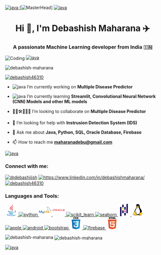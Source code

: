 <a href="https://www.java.com" target="_blank" rel="noreferrer"> <img src="https://user-images.githubusercontent.com/74038190/212284100-561aa473-3905-4a80-b561-0d28506553ee.gif" alt="java" width="1200" height="10"/> </a> 
[![MasterHead](https://camo.githubusercontent.com/9a8b447eca6226c059ecca43ed3f16268816e4fdd7045d7ff34cbcfee323de2e/68747470733a2f2f7777772e64726f6e6168712e636f6d2f77702d636f6e74656e742f75706c6f6164732f323032322f30332f62616e6e65722d64617461626173652d6775692e737667)]
<a href="https://www.java.com" target="_blank" rel="noreferrer"> <img src="https://user-images.githubusercontent.com/74038190/212284100-561aa473-3905-4a80-b561-0d28506553ee.gif" alt="java" width="1200" height="10"/> </a> 

<h1 align="center">  Hi 👋, I'm Debashish Maharana ✈️ </h1>
<h3 align="center">A passionate Machine Learning developer from India 🇮🇳</h3>

<img align="center" alt="Coding" width="1600" height="160" src="https://user-images.githubusercontent.com/74038190/221352987-68da234d-4d62-4e9d-9d7f-098dc657c2dc.gif">
<a href="https://www.java.com" target="_blank" rel="noreferrer"> <img src="https://user-images.githubusercontent.com/74038190/212284100-561aa473-3905-4a80-b561-0d28506553ee.gif" alt="java" width="1200" height="10"/> </a> 

<p align="left"> <img src="https://komarev.com/ghpvc/?username=debashish-maharana&label=Profile%20views&color=0e75b6&style=flat" alt="debashish-maharana" /> </p>

<p align="left"> <a href="https://twitter.com/debashish46310" target="blank"><img src="https://img.shields.io/twitter/follow/debashish46310?logo=twitter&style=for-the-badge" alt="debashish46310" /></a> </p>

- <img src="https://user-images.githubusercontent.com/74038190/216122041-518ac897-8d92-4c6b-9b3f-ca01dcaf38ee.png" alt="java" width="20" height="20"/> I’m currently working on **Multiple Disease Predictor**

- <img src="https://user-images.githubusercontent.com/74038190/216122049-276bc7a5-c760-4849-805a-995d8fa6ea13.png" alt="java" width="20" height="20"/> I’m currently learning **Streamlit, Convolutional Neural Network (CNN) Models and other ML models**

- 👦🏻🛠️🧑🏻‍💻 I’m looking to collaborate on **Multiple Disease Predictor**

- 🤝 I’m looking for help with **Instrusion Detection System (IDS)**

- 💬 Ask me about **Java, Python, SQL, Oracle Database, Firebase**

- 📫 How to reach me **maharanadebu@gmail.com**

<a href="https://www.java.com" target="_blank" rel="noreferrer"> <img src="https://user-images.githubusercontent.com/74038190/212284100-561aa473-3905-4a80-b561-0d28506553ee.gif" alt="java" width="1200" height="10"/> </a> 

<h3 align="left">Connect with me:</h3>
<p align="left">
  <a href="https://www.hackerrank.com/profile/Debashiiish" target="blank"><img align="center" src="https://raw.githubusercontent.com/rahuldkjain/github-profile-readme-generator/master/src/images/icons/Social/hackerrank.svg" alt="@debashiiish" height="30" width="40" /></a>
  <a href="https://www.linkedin.com/in/debashishmaharana/" target="blank"><img align="center" src="https://raw.githubusercontent.com/rahuldkjain/github-profile-readme-generator/master/src/images/icons/Social/linked-in-alt.svg" alt="https://www.linkedin.com/in/debashishmaharana/" height="30" width="40" /></a>
  <a href="https://twitter.com/debashish46310" target="blank"><img align="center" src="https://raw.githubusercontent.com/rahuldkjain/github-profile-readme-generator/master/src/images/icons/Social/twitter.svg" alt="debashish46310" height="30" width="40" /></a>
</p>


<h3 align="left">Languages and Tools:</h3>
<p align="left"> 
<a href="https://www.java.com" target="_blank" rel="noreferrer"> <img src="https://raw.githubusercontent.com/devicons/devicon/master/icons/java/java-original.svg" alt="java" width="40" height="40"/> </a> 
<a href="https://www.python.org" target="_blank" rel="noreferrer"> <img src="https://user-images.githubusercontent.com/74038190/212257472-08e52665-c503-4bd9-aa20-f5a4dae769b5.gif" alt="python" width="40" height="40"/> </a> 
<a href="https://www.mysql.com/" target="_blank" rel="noreferrer"> <img src="https://raw.githubusercontent.com/devicons/devicon/master/icons/mysql/mysql-original-wordmark.svg" alt="mysql" width="40" height="40"/> </a> 
<a href="https://www.oracle.com/" target="_blank" rel="noreferrer"> <img src="https://raw.githubusercontent.com/devicons/devicon/master/icons/oracle/oracle-original.svg" alt="oracle" width="40" height="40"/> </a> 
<a href="https://scikit-learn.org/" target="_blank" rel="noreferrer"> <img src="https://upload.wikimedia.org/wikipedia/commons/0/05/Scikit_learn_logo_small.svg" alt="scikit_learn" width="40" height="40"/> </a> 
<a href="https://seaborn.pydata.org/" target="_blank" rel="noreferrer"> <img src="https://seaborn.pydata.org/_images/logo-mark-lightbg.svg" alt="seaborn" width="40" height="40"/> </a> 
<a href="https://pandas.pydata.org/" target="_blank" rel="noreferrer"> <img src="https://raw.githubusercontent.com/devicons/devicon/2ae2a900d2f041da66e950e4d48052658d850630/icons/pandas/pandas-original.svg" alt="pandas" width="40" height="40"/> </a> 
<a href="https://www.linux.org/" target="_blank" rel="noreferrer"> <img src="https://raw.githubusercontent.com/devicons/devicon/master/icons/linux/linux-original.svg" alt="linux" width="40" height="40"/> </a> 
<a href="https://www.apple.com" target="_blank" rel="noreferrer"> <img src="https://user-images.githubusercontent.com/74038190/212281780-0afd9616-8310-46e9-a898-c4f5269f1387.gif" alt="apple" width="40" height="40"/> </a>   
<a href="https://developer.android.com" target="_blank" rel="noreferrer"> <img src="https://user-images.githubusercontent.com/74038190/212281763-e6ecd7ef-c4aa-45b6-a97c-f33f6bb592bd.gif" alt="android" width="40" height="40"/> 
</a> <a href="https://getbootstrap.com" target="_blank" rel="noreferrer"> <img src="https://user-images.githubusercontent.com/74038190/212280805-9bcb336b-8c55-46a8-abf8-ff286ab55472.gif" alt="bootstrap" width="40" height="40"/> </a> 
<a href="https://www.w3schools.com/css/" target="_blank" rel="noreferrer"> <img src="https://raw.githubusercontent.com/devicons/devicon/master/icons/css3/css3-original-wordmark.svg" alt="css3" width="40" height="40"/> </a> 
<a href="https://firebase.google.com/" target="_blank" rel="noreferrer"> <img src="https://www.vectorlogo.zone/logos/firebase/firebase-icon.svg" alt="firebase" width="40" height="40"/> </a> 
<a href="https://www.w3.org/html/" target="_blank" rel="noreferrer"> <img src="https://raw.githubusercontent.com/devicons/devicon/master/icons/html5/html5-original-wordmark.svg" alt="html5" width="40" height="40"/> </a> </p>




<p><img align="left" src="https://github-readme-stats.vercel.app/api/top-langs?username=debashish-maharana&show_icons=true&locale=en&layout=compact" alt="debashish-maharana" /></p>

<p>&nbsp;<img align="center" src="https://github-readme-stats.vercel.app/api?username=debashish-maharana&show_icons=true&locale=en" alt="debashish-maharana" />
  
<a href="https://www.java.com" target="_blank" rel="noreferrer"> <img src="https://user-images.githubusercontent.com/74038190/212284100-561aa473-3905-4a80-b561-0d28506553ee.gif" alt="java" width="1200" height="10"/> </a> 


